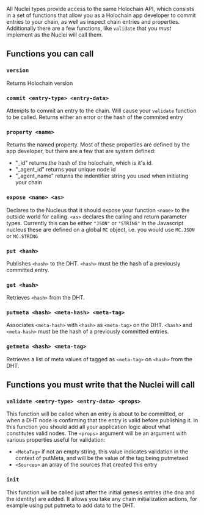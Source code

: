 All Nuclei types provide access to the same Holochain API, which consists in a set of functions that allow you as a Holochain app developer to commit entries to your chain, as well as inspect chain entries and properties.  Additionally there are a few functions, like `validate` that you *must* implement as the Nuclei will call them.

## Functions you can call

### `version` 

Returns Holochain version

### `commit <entry-type> <entry-data>`

Attempts to commit an entry to the chain.  Will cause your `validate` function to be called.  Returns either an error or the hash of the commited entry

### `property <name>`

Returns the named property.  Most of these properties are defined by the app developer, but there are a few that are system defined:  

- "_id" returns the hash of the holochain, which is it's id.
- "_agent_id" returns your unique node id
- "_agent_name" returns the indentifier string you used when initiating your chain

### `expose <name> <as>`

Declares to the Nucleus that it should expose your function `<name>` to the outside world for calling.  `<as>` declares the calling and return parameter types.  Currently this can be either `"JSON"` or `"STRING"`  In the Javascript nucleus these are defined on a global `MC` object, i.e. you would use `MC.JSON` or `MC.STRING`

### `put <hash>`

Publishes `<hash>` to the DHT.  `<hash>` must be the hash of a previously committed entry.

### `get <hash>`

Retrieves `<hash>` from the DHT. 

### `putmeta <hash> <meta-hash> <meta-tag>`

Associates `<meta-hash>` with `<hash>` as `<meta-tag>` on the DHT.  `<hash>` and `<meta-hash>` must be the hash of a previously committed entries.  

### `getmeta <hash> <meta-tag>`

Retrieves a list of meta values of tagged as `<meta-tag>` on `<hash>` from the DHT. 

## Functions you must write that the Nuclei will call

### `validate <entry-type> <entry-data> <props>`

This function will be called when an entry is about to be committed, or when a DHT node is confirming that the entry is valid before publishing it.  In this function you should add all your application logic about what constitutes valid nodes.  The `<props>` argument will be an argument with various properties useful for validation:
- `<MetaTag>` if not an empty string, this value indicates validation in the context of putMeta, and will be the value of the tag being putmetaed
- `<Sources>` an array of the sources that created this entry

### `init`

This function will be called just after the initial genesis entries (the dna and the identity) are added.  It allows you take any chain initialization actions, for example using put putmeta to add data to the DHT. 